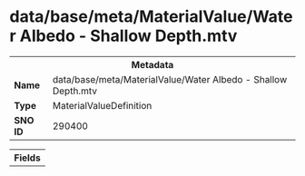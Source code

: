 <h1>data/base/meta/MaterialValue/Water Albedo - Shallow Depth.mtv</h1><table><tr><th colspan="100%">Metadata</th></tr><tr><td><b>Name</b></td><td>data/base/meta/MaterialValue/Water Albedo - Shallow Depth.mtv</td></tr><tr><td><b>Type</b></td><td>MaterialValueDefinition</td></tr><tr><td><b>SNO ID</b></td><td>290400</td></tr></table>

<table><tr><th colspan="100%">Fields</th></tr></table>

